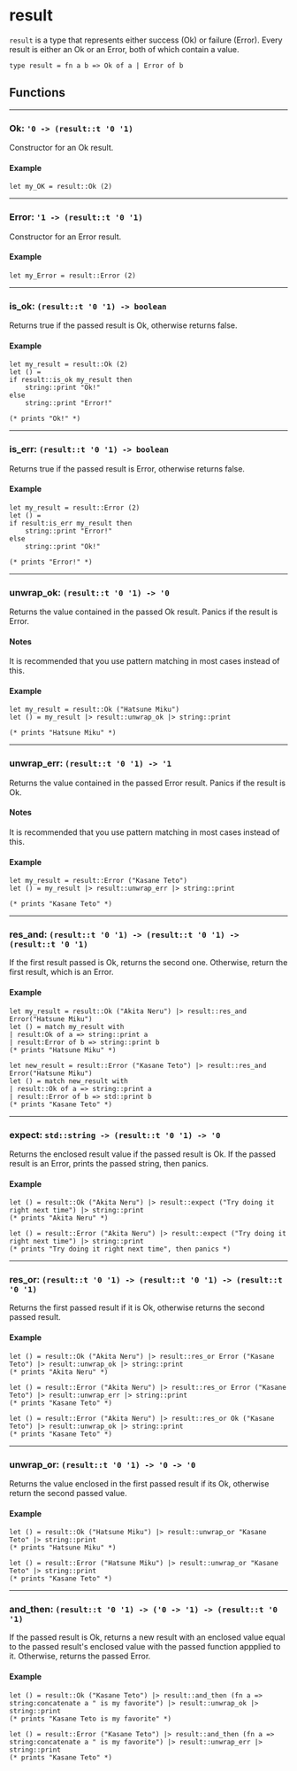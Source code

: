 # result
`result` is a type that represents either success (Ok) or failure (Error).
Every result is either an Ok or an Error, both of which contain a value.
```halcyon
type result = fn a b => Ok of a | Error of b
```
## Functions
---
### Ok: `'0 -> (result::t '0 '1)`
Constructor for an Ok result.
#### Example
```halcyon
let my_OK = result::Ok (2)
```
---
### Error: `'1 -> (result::t '0 '1)`
Constructor for an Error result.
#### Example
```halcyon
let my_Error = result::Error (2)
```
---
### is_ok: `(result::t '0 '1) -> boolean`
Returns true if the passed result is Ok, otherwise returns false.
#### Example
```halcyon
let my_result = result::Ok (2)
let () = 
if result::is_ok my_result then
    string::print "Ok!"
else
    string::print "Error!"

(* prints "Ok!" *)
```
---
### is_err: `(result::t '0 '1) -> boolean`
Returns true if the passed result is Error, otherwise returns false.
#### Example 
```halcyon
let my_result = result::Error (2)
let () = 
if result:is_err my_result then
    string::print "Error!"
else
    string::print "Ok!"

(* prints "Error!" *)
```
---
### unwrap_ok: `(result::t '0 '1) -> '0`
Returns the value contained in the passed Ok result.
Panics if the result is Error.
#### Notes
It is recommended that you use pattern matching in most cases instead of this.
#### Example
```halcyon
let my_result = result::Ok ("Hatsune Miku")
let () = my_result |> result::unwrap_ok |> string::print

(* prints "Hatsune Miku" *)
```
---
### unwrap_err: `(result::t '0 '1) -> '1`
Returns the value contained in the passed Error result.
Panics if the result is Ok.
#### Notes
It is recommended that you use pattern matching in most cases instead of this.
#### Example
```halcyon
let my_result = result::Error ("Kasane Teto")
let () = my_result |> result::unwrap_err |> string::print

(* prints "Kasane Teto" *)
```
---
### res_and: `(result::t '0 '1) -> (result::t '0 '1) -> (result::t '0 '1)`
If the first result passed is Ok, returns the second one.
Otherwise, return the first result, which is an Error.
#### Example
```halcyon
let my_result = result::Ok ("Akita Neru") |> result::res_and Error("Hatsune Miku") 
let () = match my_result with
| result:Ok of a => string::print a
| result:Error of b => string::print b
(* prints "Hatsune Miku" *)

let new_result = result::Error ("Kasane Teto") |> result::res_and Error("Hatsune Miku")
let () = match new_result with
| result::Ok of a => string::print a
| result::Error of b => std::print b
(* prints "Kasane Teto" *)
```
---
### expect: `std::string -> (result::t '0 '1) -> '0`
Returns the enclosed result value if the passed result is Ok.
If the passed result is an Error, prints the passed string, then panics.
#### Example
```halcyon
let () = result::Ok ("Akita Neru") |> result::expect ("Try doing it right next time") |> string::print 
(* prints "Akita Neru" *)

let () = result::Error ("Akita Neru") |> result::expect ("Try doing it right next time") |> string::print 
(* prints "Try doing it right next time", then panics *)
```
---
### res_or: `(result::t '0 '1) -> (result::t '0 '1) -> (result::t '0 '1)`
Returns the first passed result if it is Ok, otherwise returns the second passed result.
#### Example
```halcyon
let () = result::Ok ("Akita Neru") |> result::res_or Error ("Kasane Teto") |> result::unwrap_ok |> string::print 
(* prints "Akita Neru" *)

let () = result::Error ("Akita Neru") |> result::res_or Error ("Kasane Teto") |> result::unwrap_err |> string::print
(* prints "Kasane Teto" *)

let () = result::Error ("Akita Neru") |> result::res_or Ok ("Kasane Teto") |> result::unwrap_ok |> string::print
(* prints "Kasane Teto" *)
```
---
### unwrap_or: `(result::t '0 '1) -> '0 -> '0`
Returns the value enclosed in the first passed result if its Ok, otherwise return the second passed value.
#### Example
```halcyon
let () = result::Ok ("Hatsune Miku") |> result::unwrap_or "Kasane Teto" |> string::print 
(* prints "Hatsune Miku" *)

let () = result::Error ("Hatsune Miku") |> result::unwrap_or "Kasane Teto" |> string::print 
(* prints "Kasane Teto" *)
```
---
### and_then: `(result::t '0 '1) -> ('0 -> '1) -> (result::t '0 '1)`
If the passed result is Ok, returns a new result with an enclosed value equal to the passed result's enclosed value with the passed function appplied to it.
Otherwise, returns the passed Error.
#### Example
```halcyon
let () = result::Ok ("Kasane Teto") |> result::and_then (fn a => string:concatenate a " is my favorite") |> result::unwrap_ok |> string::print
(* prints "Kasane Teto is my favorite" *)

let () = result::Error ("Kasane Teto") |> result::and_then (fn a => string:concatenate a " is my favorite") |> result::unwrap_err |> string::print
(* prints "Kasane Teto" *)
```
